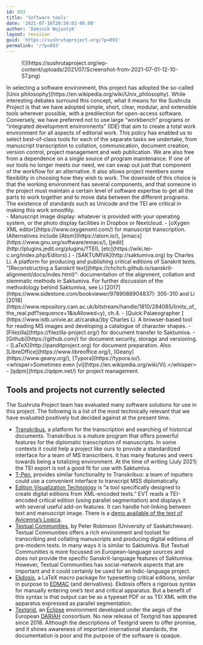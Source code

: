 ```yaml
---
id: 893
title: 'Software tools'
date: '2021-07-16T20:50:03-06:00'
author: 'Dominik Wujastyk'
layout: revision
guid: 'https://sushrutaproject.org/?p=893'
permalink: '/?p=893'
---
```


<div class="wp-block-columns is-layout-flex wp-container-core-columns-is-layout-102 wp-block-columns-is-layout-flex"><div class="wp-block-column is-layout-flow wp-block-column-is-layout-flow" style="flex-basis:33.33%"><figure class="wp-block-image size-large">![](https://sushrutaproject.org/wp-content/uploads/2021/07/Screenshot-from-2021-07-01-12-10-57.png)</figure></div><div class="wp-block-column is-layout-flow wp-block-column-is-layout-flow" style="flex-basis:66.66%">In selecting a software environment, this project has adopted the so-called [Unix philosophy](https://en.wikipedia.org/wiki/Unix_philosophy). While interesting debates surround this concept, what it means for the Sushruta Project is that we have adopted simple, short, clear, modular, and extensible tools wherever possible, with a predilection for open-access software. Conversely, we have preferred not to use large “workbench” programs or “integrated development environments” (IDE) that aim to create a total work environment for all aspects of editorial work. This policy has enabled us to select best-of-class tools for each of the separate tasks we undertake, from manuscript transcription to collation, communication, document creation, version control, project management and web publication. We are also free from a dependence on a single source of program maintenance. If one of our tools no longer meets our need, we can swap out just that component of the workflow for an alternative. It also allows project members some flexibility in choosing how they wish to work. The downside of this choice is that the working environment has several components, and that someone in the project must maintain a certain level of software expertise to get all the parts to work together and to move data between the different programs. The existence of standards such as Unicode and the TEI are critical in making this work smoothly.

</div></div><div class="wp-block-columns is-layout-flex wp-container-core-columns-is-layout-103 wp-block-columns-is-layout-flex"><div class="wp-block-column is-layout-flow wp-block-column-is-layout-flow" style="flex-basis:100%"></div></div>- Manuscript image display: whatever is provided with your operating system, or the photo display facilities in Dropbox or Nextcloud.
- [oXygen XML editor](https://www.oxygenxml.com/) for manuscript transcription. (Alternatives include [Atom](https://atom.io/), [emacs](https://www.gnu.org/software/emacs/), [jedit](http://plugins.jedit.org/plugins/?TEI), [etc](https://wiki.tei-c.org/index.php/Editors).)
- [SAKTUMIVA](http://saktumiva.org) by Charles Li. A platform for producing and publishing critical editions of Sanskrit texts. “[Reconstructing a Sanskrit text](https://chchch.github.io/sanskrit-alignment/docs/index.html)“: documentation of the alignment, collation and stemmatic methods in Saktumiva.   
    For further discussion of the methodology behind Saktumiva, see Li [2017](https://www.sidestone.com/bookviewer/9789088904837): 305-310 and Li [2018](https://www.repository.cam.ac.uk/bitstream/handle/1810/284085/limits_of_the_real.pdf?sequence=1&isAllowed=y), ch.4.
- [Quick Palaeographer ](https://www.istb.univie.ac.at/caraka/)by Charles Li. A browser-based tool for reading MS images and developing a catalogue of character shapes.
- [Filezilla](https://filezilla-project.org/) for document transfer to Saktumiva.
- [Github](https://github.com/) for document security, storage and versioning.
- [LaTeX](http://panditproject.org) for document preparation. Also [LibreOffice](https://www.libreoffice.org/), [Geany](https://www.geany.org/), [Typora](https://typora.io/). &lt;whisper&gt;Sometimes even [vi](https://en.wikipedia.org/wiki/Vi).&lt;/whisper&gt;
- [qdpm](https://qdpm.net/) for project management.

## Tools and projects not currently selected

The Sushruta Project team has evaluated many software solutions for use in this project. The following is a list of the most technically relevant that we have evaluated positively but decided against at the present time.

- [Transkribus](https://readcoop.eu/transkribus/), a platform for the transcription and searching of historical documents. Transkribus is a mature program that offers powerful features for the diplomatic transcription of manuscripts. In some contexts it could help a project like ours to provide a standardized interface for a team of MS transcribers. It has many features and veers towards being a totalizing environment. At the time of writing (July 2021) the TEI export is not a good fit for use with Saktumiva.
- [T-Pen](http://t-pen.org/TPEN/), provides similar functionality to Transkribus: a team of inputters could use a convenient interface to transcript MSS diplomatically.
- [Edition Visualization Technology](http://evt.labcd.unipi.it/) is “a tool specifically designed to create digital editions from XML-encoded texts.” EVT reads a TEI-encoded critical edition (using parallel segmentation) and displays it with several useful add-on features. It can handle hot-linking between text and manuscript image. There is a [demo available of the text of Avicenna’s Logica](http://evt.labcd.unipi.it/demo/evt2-beta2/avicenna/index.html#/readingTxt?d=doc_1&p=C-112v&s=text-body-div&e=critical).
- [Textual Communities](https://textualcommunities.org/app/community/?id=5ae4492bb6bf889b25d8418f&route=view&document=5d437ea2e01ff5326602c0de&page=5d437e5b1d393e0000ee31b6), by Peter Robinson (University of Saskatchewan). Textual Communities offers a rich environment and toolset for transcribing and collating manuscripts and producing digital editions of pre-modern texts. In many ways it is similar to Saktumiva. But Textual Communities is more focussed on European-language sources and does not provide the specific Sanskrit-language features of Saktumiva. However, Textual Communities has social-network aspects that are important and it could certainly be used for an Indic-language project.
- [Ekdosis](https://ctan.org/pkg/ekdosis?lang=en), a LaTeX macro package for typesetting critical editions, similar in purpose to [EDMAC](https://github.com/wujastyk/edmac) (and derivatives). Ekdosis offers a rigorous syntax for manually entering one’s text and critical apparatus. But a benefit of this syntax is that output can be as a typeset PDF or as TEI XML with the apparatus expressed as parallel segmentation.
- [Textgrid](https://de.dariah.eu/en/web/guest/textgridlab), an [Eclipse](https://www.eclipse.org/ide/) environment developed under the aegis of the European [DARIAH](https://de.dariah.eu/en/home) consortium. No new release of Textgrid has appeared since 2018. Although the descriptions of Textgrid seem to offer promise, and it shows awareness of important international standards, the documentation is poor and the purpose of the software is opaque.